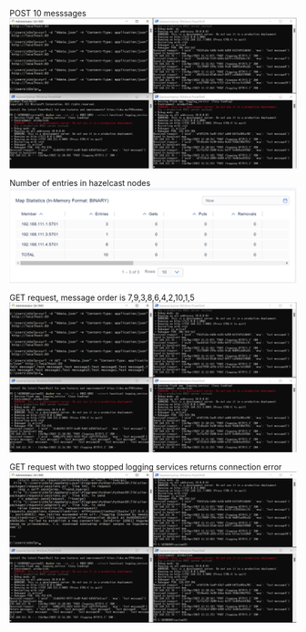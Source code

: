 POST 10 messsages
![alt text](https://github.com/Katushka-Induktivnosti/Micro_services/blob/main/%D0%A1%D0%BD%D0%B8%D0%BC%D0%BE%D0%BA%20%D1%8D%D0%BA%D1%80%D0%B0%D0%BD%D0%B0%202022-04-16%20141231.png)


Number of entries in hazelcast nodes
![alt text](https://github.com/Katushka-Induktivnosti/Micro_services/blob/main/%D0%A1%D0%BD%D0%B8%D0%BC%D0%BE%D0%BA%20%D1%8D%D0%BA%D1%80%D0%B0%D0%BD%D0%B0%202022-04-16%20141334.png)


GET request, message order is 7,9,3,8,6,4,2,10,1,5
![alt text](https://github.com/Katushka-Induktivnosti/Micro_services/blob/main/%D0%A1%D0%BD%D0%B8%D0%BC%D0%BE%D0%BA%20%D1%8D%D0%BA%D1%80%D0%B0%D0%BD%D0%B0%202022-04-16%20141522.png)


GET request with two stopped logging services returns connection error
![alt text](https://github.com/Katushka-Induktivnosti/Micro_services/blob/main/%D0%A1%D0%BD%D0%B8%D0%BC%D0%BE%D0%BA%20%D1%8D%D0%BA%D1%80%D0%B0%D0%BD%D0%B0%202022-04-16%20141646.png)
